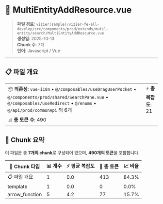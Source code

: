 # 📄 MultiEntityAddResource.vue

> **파일 경로**: `vizier(sample)/vizier-fe-all-develop/src/components/prod/extends/mutil-entity/search/MultiEntityAddResource.vue`  
> **생성일**: 2025-10-13  
> **Chunk 수**: 7개  
> **언어**: Javascript / Vue
---





## 📋 파일 개요

| | |
|--|--|
| 📦 **의존성**: `vue-i18n` • `@/composables/useDragUserPocket` • `@/components/prod/shared/SearchPane.vue` • `@/composables/useRedirect` • `@/enums` • `@/api/prod/commonApi` 외 6개 | ⚡ **총 복잡도**: 21 |
| 📊 **총 토큰 수**: 490 |  |






## 🧩 Chunk 요약

이 파일은 총 **7개의 chunk**로 구성되어 있으며, **490개의 토큰**을 포함합니다.

| 🧩 Chunk 타입 | 📊 개수 | ⚡ 평균 복잡도 | 📝 총 토큰 | 📈 비율 |
|---------------|--------|-------------|----------|--------|
| 📋 파일 개요 | 1 | 0.0 | 413 | 84.3% |
| template | 1 | 0.0 | 0 | 0.0% |
| arrow_function | 5 | 4.2 | 77 | 15.7% |

